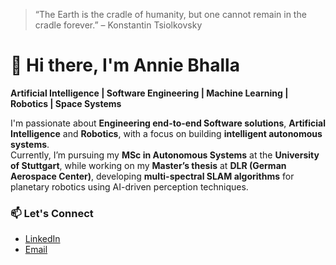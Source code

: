 > “The Earth is the cradle of humanity, but one cannot remain in the cradle forever.” – Konstantin Tsiolkovsky

# 👋 Hi there, I'm Annie Bhalla  
**Artificial Intelligence | Software Engineering | Machine Learning | Robotics | Space Systems**

I'm passionate about **Engineering end-to-end Software solutions**, **Artificial Intelligence** and **Robotics**, with a focus on building **intelligent autonomous systems**.  
Currently, I’m pursuing my **MSc in Autonomous Systems** at the **University of Stuttgart**, while working on my **Master’s thesis** at **DLR (German Aerospace Center)**, developing **multi-spectral SLAM algorithms** for planetary robotics using AI-driven perception techniques.

### 📫 Let's Connect
- [LinkedIn](https://www.linkedin.com/in/anniebhalla)
- [Email](mailto:anniebhalla16@gmail.com)

